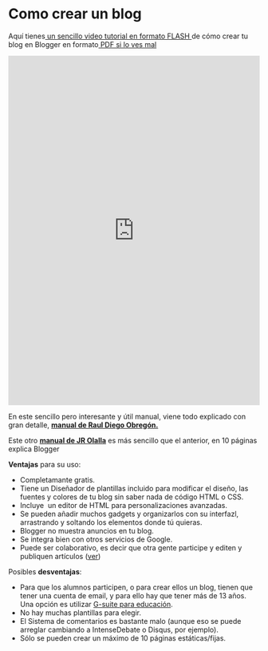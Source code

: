 # Como crear un blog

Aquí tienes[ un sencillo video tutorial en formato FLASH ](http://aularagon.catedu.es/materialesaularagon2013/blogs/videos/CrearBlogger.htm)de cómo crear tu blog en Blogger en formato[ PDF si lo ves mal](http://aularagon.catedu.es/materialesaularagon2013/blogs/videos/CrearBlogger.pdf)

<iframe src="https://docs.google.com/presentation/d/e/2PACX-1vQ3H_gGGZzNXT_FZMGPVcwFH33AOb2QyRe_Sh2arODdZ9kUT-vNnhbjpaIaI455qgFI8WlmTyLazHxa/embed?start=false&loop=false&delayms=3000" frameborder="0" width="100%" height="700" allowfullscreen="true" mozallowfullscreen="true" webkitallowfullscreen="true"></iframe>

En este sencillo pero interesante y útil manual, viene todo explicado con gran detalle, [**manual de Raul Diego Obregón.**](http://www.rauldiego.es/manual-blogger/)

Este otro **[manual de JR Olalla](http://jr2punto0.blogspot.com.es/2013/11/publicar-en-arablogs.html)** es más sencillo que el anterior, en 10 páginas explica Blogger

**Ventajas** para su uso:

- Completamante gratis.
- Tiene un Diseñador de plantillas incluido para modificar el diseño, las fuentes y colores de tu blog sin saber nada de código HTML o CSS.
- Incluye  un editor de HTML para personalizaciones avanzadas.
- Se pueden añadir muchos gadgets y organizarlos con su interfazl, arrastrando y soltando los elementos donde tú quieras.
- Blogger no muestra anuncios en tu blog.
- Se integra bien con otros servicios de Google.
- Puede ser colaborativo, es decir que otra gente participe y editen y publiquen artículos ([ver](https://support.google.com/blogger/answer/42673?hl=es))

Posibles **desventajas**:

- Para que los alumnos participen, o para crear ellos un blog, tienen que tener una cuenta de email, y para ello hay que tener más de 13 años. Una opción es utilizar [G-suite para educación](https://edu.google.com/).
- No hay muchas plantillas para elegir.
- El Sistema de comentarios es bastante malo (aunque eso se puede arreglar cambiando a IntenseDebate o Disqus, por ejemplo).
- Sólo se pueden crear un máximo de 10 páginas estáticas/fijas.

